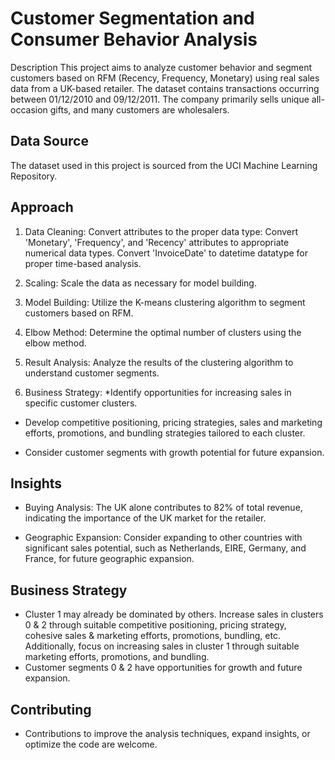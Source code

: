 
# Customer Segmentation and Consumer Behavior Analysis

Description
This project aims to analyze customer behavior and segment customers based on RFM (Recency, Frequency, Monetary) using real sales data from a UK-based retailer. The dataset contains transactions occurring between 01/12/2010 and 09/12/2011. The company primarily sells unique all-occasion gifts, and many customers are wholesalers.


## Data Source
The dataset used in this project is sourced from the UCI Machine Learning Repository.


## Approach
1. Data Cleaning:
Convert attributes to the proper data type:
Convert 'Monetary', 'Frequency', and 'Recency' attributes to appropriate numerical data types.
Convert 'InvoiceDate' to datetime datatype for proper time-based analysis.

2. Scaling: 
 Scale the data as necessary for model building.

3. Model Building: 
Utilize the K-means clustering algorithm to segment customers based on RFM.

4. Elbow Method: 
Determine the optimal number of clusters using the elbow method.

5. Result Analysis: 
Analyze the results of the clustering algorithm to understand customer segments.

6. Business Strategy:
*Identify opportunities for increasing sales in specific customer clusters.

* Develop competitive positioning, pricing strategies, sales and marketing efforts, promotions, and bundling strategies tailored to each cluster.

* Consider customer segments with growth potential for future expansion.
## Insights
* Buying Analysis: 
The UK alone contributes to 82% of total revenue, indicating the importance of the UK market for the retailer.

* Geographic Expansion:
 Consider expanding to other countries with significant sales potential, such as Netherlands, EIRE, Germany, and France, for future geographic expansion.
## Business Strategy
* Cluster 1 may already be dominated by others. Increase sales in clusters 0 & 2 through suitable competitive positioning, pricing strategy, cohesive sales & marketing efforts, promotions, bundling, etc. Additionally, focus on increasing sales in cluster 1 through suitable marketing efforts, promotions, and bundling.
* Customer segments 0 & 2 have opportunities for growth and future expansion.
## Contributing
* Contributions to improve the analysis techniques, expand insights, or optimize the code are welcome. 
